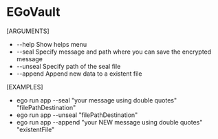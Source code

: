 # EGoVault

[ARGUMENTS]
- --help Show helps menu
- --seal Specify message and path where you can save the encrypted message
- --unseal Specify path of the seal file
- --append Append new data to a existent file

[EXAMPLES]
- ego run app --seal "your message using double quotes" "filePathDestination"
- ego run app --unseal "filePathDestination"
- ego run app --append "your NEW message using double quotes" "existentFile"